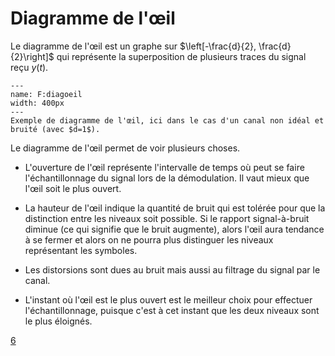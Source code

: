 # Diagramme de l'œil

Le diagramme de l'œil est un graphe sur $\left[-\frac{d}{2}, \frac{d}{2}\right]$
qui représente la superposition de plusieurs traces du signal reçu $y(t)$.

```{figure} figs/diagoeil.svg
---
name: F:diagoeil
width: 400px
---
Exemple de diagramme de l'œil, ici dans le cas d'un canal non idéal et bruité (avec $d=1$).
```

Le diagramme de l'œil permet de voir plusieurs choses.

* L'ouverture de l'œil représente l'intervalle de temps où
  peut se faire l'échantillonnage du signal lors de la démodulation.
  Il vaut mieux que l'œil soit le plus ouvert.
  
* La hauteur de l'œil indique la quantité de bruit qui est tolérée pour que la distinction entre les niveaux soit possible.
  Si le rapport signal-à-bruit diminue (ce qui signifie que le bruit augmente), alors l'œil aura tendance à se fermer
  et alors on ne pourra plus distinguer les niveaux représentant les symboles.
  
* Les distorsions sont dues au bruit mais aussi au filtrage du signal par le canal.

* L'instant où l'œil est le plus ouvert est le meilleur choix pour effectuer l'échantillonnage,
  puisque c'est à cet instant que les deux niveaux sont le plus éloignés.

<script src="_static/js/eyediag.js"></script>
<div id="eyediag" class="spetsi"></div>

<a class="exercise btn btn-light" href="td.html#exercice-6" role="button">6</a>